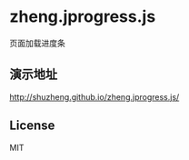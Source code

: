 # zheng.jprogress.js
页面加载进度条
<h2>演示地址</h2>
<a href="http://shuzheng.github.io/zheng.jprogress.js/">http://shuzheng.github.io/zheng.jprogress.js/</a>
<h2>License</h2>
MIT
